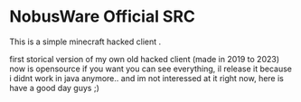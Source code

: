 # NobusWare Official SRC

This is a simple minecraft hacked client .


first storical version of my own old hacked client (made in 2019 to 2023)
now is opensource if you want you can see everything, il release it because i didnt work in java anymore..
and im not interessed at it right now, here is have a good day guys ;)

